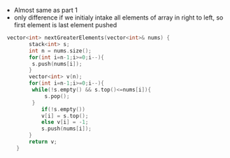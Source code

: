 - Almost same as part 1 
- only difference if we initialy intake all elements of array in right to left, so first element is last element pushed

```cpp
 vector<int> nextGreaterElements(vector<int>& nums) {
        stack<int> s;
        int n = nums.size();
        for(int i=n-1;i>=0;i--){
         s.push(nums[i]);   
        }
        vector<int> v(n);
        for(int i=n-1;i>=0;i--){
         while(!s.empty() && s.top()<=nums[i]){
             s.pop();
         }   
            if(!s.empty())
            v[i] = s.top();
            else v[i] = -1;
            s.push(nums[i]);
        }
        return v;
    }
```
